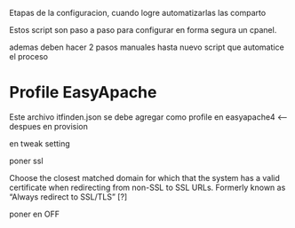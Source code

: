 Etapas de la configuracion, cuando logre automatizarlas las comparto


Estos script son paso a paso para configurar en forma segura un cpanel.

ademas deben hacer 2 pasos manuales hasta nuevo script que automatice el proceso

<h1>Profile EasyApache</h1>

Este archivo itfinden.json se debe agregar como profile en easyapache4 <-- despues en provision 

en tweak setting 

poner ssl 

Choose the closest matched domain for which that the system has a valid certificate when redirecting from non-SSL to SSL URLs. Formerly known as “Always redirect to SSL/TLS” [?] 

poner en OFF

